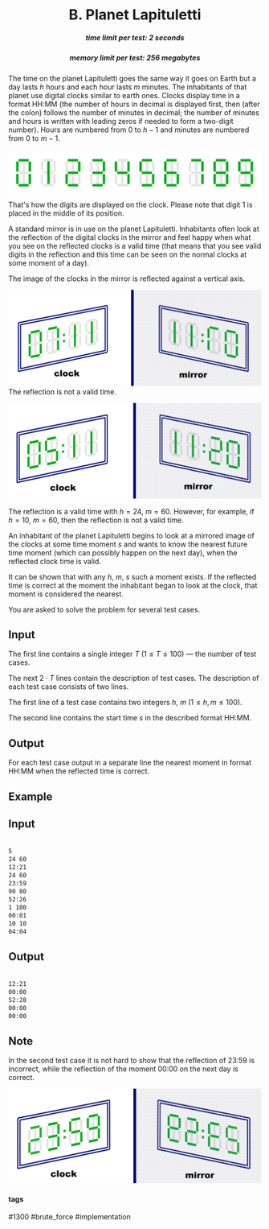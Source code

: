 <h1 style='text-align: center;'> B. Planet Lapituletti</h1>

<h5 style='text-align: center;'>time limit per test: 2 seconds</h5>
<h5 style='text-align: center;'>memory limit per test: 256 megabytes</h5>

The time on the planet Lapituletti goes the same way it goes on Earth but a day lasts $h$ hours and each hour lasts $m$ minutes. The inhabitants of that planet use digital clocks similar to earth ones. Clocks display time in a format HH:MM (the number of hours in decimal is displayed first, then (after the colon) follows the number of minutes in decimal; the number of minutes and hours is written with leading zeros if needed to form a two-digit number). Hours are numbered from $0$ to $h-1$ and minutes are numbered from $0$ to $m-1$. 

 ![](images/1b1abc5c6631798e6e0d10321b43c21b0fb6076e.png)That's how the digits are displayed on the clock. Please note that digit $1$ is placed in the middle of its position. 

A standard mirror is in use on the planet Lapituletti. Inhabitants often look at the reflection of the digital clocks in the mirror and feel happy when what you see on the reflected clocks is a valid time (that means that you see valid digits in the reflection and this time can be seen on the normal clocks at some moment of a day).

The image of the clocks in the mirror is reflected against a vertical axis. 

 ![](images/c42c20460656a2b13fc51fc002916af52637bee6.png)The reflection is not a valid time.

![](images/2ac22c6c5894ec01ed636cf3ac214d6ece80371f.png)

The reflection is a valid time with $h=24$, $m = 60$. However, for example, if $h=10$, $m=60$, then the reflection is not a valid time. 

An inhabitant of the planet Lapituletti begins to look at a mirrored image of the clocks at some time moment $s$ and wants to know the nearest future time moment (which can possibly happen on the next day), when the reflected clock time is valid.

It can be shown that with any $h$, $m$, $s$ such a moment exists. If the reflected time is correct at the moment the inhabitant began to look at the clock, that moment is considered the nearest.

You are asked to solve the problem for several test cases.

## Input

The first line contains a single integer $T$ ($1 \le T \le 100$) — the number of test cases.

The next $2 \cdot T$ lines contain the description of test cases. The description of each test case consists of two lines.

The first line of a test case contains two integers $h$, $m$ ($1 \le h, m \le 100$).

The second line contains the start time $s$ in the described format HH:MM.

## Output

For each test case output in a separate line the nearest moment in format HH:MM when the reflected time is correct.

## Example

## Input


```

5
24 60
12:21
24 60
23:59
90 80
52:26
1 100
00:01
10 10
04:04

```
## Output


```

12:21
00:00
52:28
00:00
00:00

```
## Note

In the second test case it is not hard to show that the reflection of 23:59 is incorrect, while the reflection of the moment 00:00 on the next day is correct. 

 ![](images/c0f3df22ada914efbd4515bb4d35c33585b23eb3.png) 

#### tags 

#1300 #brute_force #implementation 